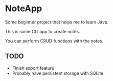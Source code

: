 # NoteApp

Some beginner project that helps me to learn Java.

This is some CLI app to create notes.

You can perform CRUD functions with the notes.

## TODO
- Finish export feature
- Probably have persistent storage with SQLite
